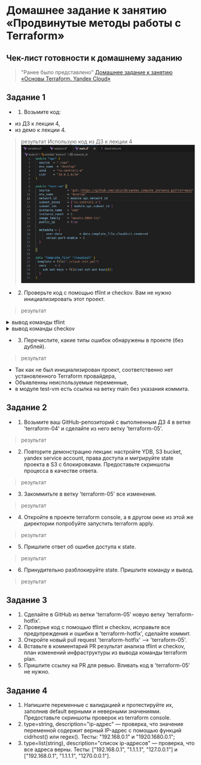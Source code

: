 # Домашнее задание к занятию «Продвинутые методы работы с Terraform»

## Чек-лист готовности к домашнему заданию
>"Ранее было представлено" [Домашнее задание к занятию «Основы Terraform. Yandex Cloud»](https://github.com/R-Gennadi/devops-netology/blob/main/Terra/Terr_2.md "Ранее было представлено")

## Задание 1
* 1. Возьмите код:
- из ДЗ к лекции 4,
- из демо к лекции 4.
>результат 
> Использую код из ДЗ к лекции 4
![img.png](files_5/img/img.png)

* 2. Проверьте код с помощью tflint и checkov. Вам не нужно инициализировать этот проект.
>результат

<details>
<summary> вывод команды  tflint </summary>
ubuntu@ubuntu2004:~/cloud/test$ docker run --rm -v $(pwd):/data -t ghcr.io/terraform-linters/tflint
7 issue(s) found:

Warning: Module source "git::https://github.com/udjin10/yandex_compute_instance.git?ref=main" uses a default branch as ref (main) (terraform_module_pinned_source)

  on main.tf line 9:
   9:   source          = "git::https://github.com/udjin10/yandex_compute_instance.git?ref=main"

Reference: https://github.com/terraform-linters/tflint-ruleset-terraform/blob/v0.5.0/docs/rules/terraform_module_pinned_source.md

Warning: Missing version constraint for provider "template" in `required_providers` (terraform_required_providers)

  on main.tf line 26:
  26: data "template_file" "cloudinit" {

Reference: https://github.com/terraform-linters/tflint-ruleset-terraform/blob/v0.5.0/docs/rules/terraform_required_providers.md

Warning: Missing version constraint for provider "yandex" in `required_providers` (terraform_required_providers)

  on providers.tf line 3:
   3:     yandex = {
   4:       source = "yandex-cloud/yandex"
   5:     }

Reference: https://github.com/terraform-linters/tflint-ruleset-terraform/blob/v0.5.0/docs/rules/terraform_required_providers.md

Warning: [Fixable] variable "default_cidr" is declared but not used (terraform_unused_declarations)

  on variables.tf line 22:
  22: variable "default_cidr" {

Reference: https://github.com/terraform-linters/tflint-ruleset-terraform/blob/v0.5.0/docs/rules/terraform_unused_declarations.md

Warning: [Fixable] variable "vpc_name" is declared but not used (terraform_unused_declarations)

  on variables.tf line 28:
  28: variable "vpc_name" {

Reference: https://github.com/terraform-linters/tflint-ruleset-terraform/blob/v0.5.0/docs/rules/terraform_unused_declarations.md

Warning: [Fixable] variable "vm_web_name" is declared but not used (terraform_unused_declarations)

  on variables.tf line 44:
  44: variable "vm_web_name" {

Reference: https://github.com/terraform-linters/tflint-ruleset-terraform/blob/v0.5.0/docs/rules/terraform_unused_declarations.md

Warning: [Fixable] variable "vm_db_name" is declared but not used (terraform_unused_declarations)

  on variables.tf line 51:
  51: variable "vm_db_name" {

Reference: https://github.com/terraform-linters/tflint-ruleset-terraform/blob/v0.5.0/docs/rules/terraform_unused_declarations.md
</details>


<details>
<summary> вывод команды  checkov </summary>
> --download-external-modules true --directory /tf

       _               _              
   ___| |__   ___  ___| | _______   __
  / __| '_ \ / _ \/ __| |/ / _ \ \ / /
 | (__| | | |  __/ (__|   < (_) \ V / 
  \___|_| |_|\___|\___|_|\_\___/ \_/  
                                      
By Prisma Cloud | version: 3.1.29 

terraform scan results:

Passed checks: 1, Failed checks: 3, Skipped checks: 0

Check: CKV_YC_4: "Ensure compute instance does not have serial console enabled."
        PASSED for resource: module.test-vm.yandex_compute_instance.vm[0]
        File: /.external_modules/github.com/udjin10/yandex_compute_instance/main/main.tf:24-73
        Calling File: /main.tf:8-24
Check: CKV_YC_2: "Ensure compute instance does not have public IP."
        FAILED for resource: module.test-vm.yandex_compute_instance.vm[0]
        File: /.external_modules/github.com/udjin10/yandex_compute_instance/main/main.tf:24-73
        Calling File: /main.tf:8-24

                Code lines for this resource are too many. Please use IDE of your choice to review the file.
Check: CKV_YC_11: "Ensure security group is assigned to network interface."
        FAILED for resource: module.test-vm.yandex_compute_instance.vm[0]
        File: /.external_modules/github.com/udjin10/yandex_compute_instance/main/main.tf:24-73
        Calling File: /main.tf:8-24

                Code lines for this resource are too many. Please use IDE of your choice to review the file.
Check: CKV_TF_1: "Ensure Terraform module sources use a commit hash"
        FAILED for resource: test-vm
        File: /main.tf:8-24
        Guide: https://docs.prismacloud.io/en/enterprise-edition/policy-reference/supply-chain-policies/terraform-policies/ensure-terraform-module-sources-use-git-url-with-commit-hash-revision

                8  | module "test-vm" {
                9  |   source          = "git::https://github.com/udjin10/yandex_compute_instance.git?ref=main"
                10 |   env_name        = "develop"
                11 |   network_id      = module.vpc.network_id
                12 |   subnet_zones    = ["ru-central1-a"]
                13 |   subnet_ids      = [ module.vpc.subnet_id ]
                14 |   instance_name   = "web"
                15 |   instance_count  = 1
                16 |   image_family    = "ubuntu-2004-lts"
                17 |   public_ip       = true
                18 |   
                19 |   metadata = {
                20 |       user-data          = data.template_file.cloudinit.rendered 
                21 |       serial-port-enable = 1
                22 |   } 
                23 |   
                24 | }


</details>

* 3. Перечислите, какие типы ошибок обнаружены в проекте (без дублей).
>результат
- Так как не был инициализирован проект, соответственно нет установленного Terraform провайдера, 
- Объявленны неиспользуемые переменные, 
- в модуле test-vm есть ссылка на ветку main без указания коммита. 


## Задание 2
* 1. Возьмите ваш GitHub-репозиторий с выполненным ДЗ 4 в ветке 'terraform-04' и сделайте из него ветку 'terraform-05'.
>результат


* 2. Повторите демонстрацию лекции: настройте YDB, S3 bucket, yandex service account, права доступа и мигрируйте state проекта в S3 с блокировками. Предоставьте скриншоты процесса в качестве ответа.
>результат

* 3. Закоммитьте в ветку 'terraform-05' все изменения.
>результат


* 4. Откройте в проекте terraform console, а в другом окне из этой же директории попробуйте запустить terraform apply.
>результат


* 5. Пришлите ответ об ошибке доступа к state.
>результат

 
* 6. Принудительно разблокируйте state. Пришлите команду и вывод.
>результат

## Задание 3
* 1. Сделайте в GitHub из ветки 'terraform-05' новую ветку 'terraform-hotfix'.



* 2. Проверье код с помощью tflint и checkov, исправьте все предупреждения и ошибки в 'terraform-hotfix', сделайте коммит.


* 3. Откройте новый pull request 'terraform-hotfix' --> 'terraform-05'.



* 4. Вставьте в комментарий PR результат анализа tflint и checkov, план изменений инфраструктуры из вывода команды terraform plan.


* 5. Пришлите ссылку на PR для ревью. Вливать код в 'terraform-05' не нужно.


## Задание 4
* 1. Напишите переменные с валидацией и протестируйте их, заполнив default верными и неверными значениями. 
Предоставьте скриншоты проверок из terraform console.


* 2. type=string, description="ip-адрес" — проверка, 
что значение переменной содержит верный IP-адрес с помощью функций cidrhost() или regex(). 
Тесты: "192.168.0.1" и "1920.1680.0.1";


* 3. type=list(string), description="список ip-адресов" — проверка, что все адреса верны. 
Тесты: ["192.168.0.1", "1.1.1.1", "127.0.0.1"] и ["192.168.0.1", "1.1.1.1", "1270.0.0.1"].

